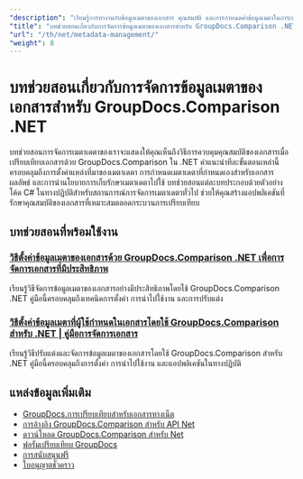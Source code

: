```yaml
---
"description": "เรียนรู้การทำงานกับข้อมูลเมตาของเอกสาร คุณสมบัติ และการกำหนดค่าข้อมูลเมตาในการเปรียบเทียบผลลัพธ์ด้วย GroupDocs.Comparison สำหรับ .NET"
"title": "บทช่วยสอนเกี่ยวกับการจัดการข้อมูลเมตาของเอกสารสำหรับ GroupDocs.Comparison .NET"
"url": "/th/net/metadata-management/"
"weight": 8
---
```


# บทช่วยสอนเกี่ยวกับการจัดการข้อมูลเมตาของเอกสารสำหรับ GroupDocs.Comparison .NET

บทช่วยสอนการจัดการเมตาเดตาของเราจะแสดงให้คุณเห็นถึงวิธีการควบคุมคุณสมบัติของเอกสารเมื่อเปรียบเทียบเอกสารด้วย GroupDocs.Comparison ใน .NET คำแนะนำทีละขั้นตอนเหล่านี้ครอบคลุมถึงการตั้งค่าแหล่งที่มาของเมตาเดตา การกำหนดเมตาเดตาที่กำหนดเองสำหรับเอกสารผลลัพธ์ และการนำนโยบายการเก็บรักษาเมตาเดตาไปใช้ บทช่วยสอนแต่ละบทประกอบด้วยตัวอย่างโค้ด C# ในทางปฏิบัติสำหรับสถานการณ์การจัดการเมตาเดตาทั่วไป ช่วยให้คุณสร้างแอปพลิเคชันที่รักษาคุณสมบัติของเอกสารที่เหมาะสมตลอดกระบวนการเปรียบเทียบ

## บทช่วยสอนที่พร้อมใช้งาน

### [วิธีตั้งค่าข้อมูลเมตาของเอกสารด้วย GroupDocs.Comparison .NET เพื่อการจัดการเอกสารที่มีประสิทธิภาพ](./guide-groupdocs-comparison-net-metadata-setting/)
เรียนรู้วิธีจัดการข้อมูลเมตาของเอกสารอย่างมีประสิทธิภาพโดยใช้ GroupDocs.Comparison .NET คู่มือนี้ครอบคลุมถึงเทคนิคการตั้งค่า การนำไปใช้งาน และการปรับแต่ง

### [วิธีตั้งค่าข้อมูลเมตาที่ผู้ใช้กำหนดในเอกสารโดยใช้ GroupDocs.Comparison สำหรับ .NET | คู่มือการจัดการเอกสาร](./set-user-defined-metadata-groupdocs-comparison-net/)
เรียนรู้วิธีปรับแต่งและจัดการข้อมูลเมตาของเอกสารโดยใช้ GroupDocs.Comparison สำหรับ .NET คู่มือนี้ครอบคลุมถึงการตั้งค่า การนำไปใช้งาน และแอปพลิเคชันในทางปฏิบัติ

## แหล่งข้อมูลเพิ่มเติม

- [GroupDocs.การเปรียบเทียบสำหรับเอกสารทางเน็ต](https://docs.groupdocs.com/comparison/net/)
- [การอ้างอิง GroupDocs.Comparison สำหรับ API Net](https://reference.groupdocs.com/comparison/net/)
- [ดาวน์โหลด GroupDocs.Comparison สำหรับ Net](https://releases.groupdocs.com/comparison/net/)
- [ฟอรั่มเปรียบเทียบ GroupDocs](https://forum.groupdocs.com/c/comparison)
- [การสนับสนุนฟรี](https://forum.groupdocs.com/)
- [ใบอนุญาตชั่วคราว](https://purchase.groupdocs.com/temporary-license/)